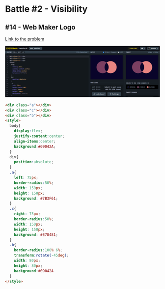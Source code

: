 # Battle #2 - Visibility

## #14 - Web Maker Logo

[Link to the problem](https://cssbattle.dev/play/15)

![result](./images/15_overleap.png)

```html
<div class="a"></div>
<div class="c"></div>
<div class="b"></div>
<style>
  body{
    display:flex;
    justify-content:center;
    align-items:center;
    background:#09042A;
  }
  div{
    position:absolute;
  }
  .a{
    left: 75px;
    border-radius:50%;
    width: 150px;
    height: 150px;
    background: #7B3F61;
  }
  .c{
    right: 75px;
    border-radius:50%;
    width: 150px;
    height: 150px;
    background: #E78481;
  }
  .b{
    border-radius:100% 6%;
    transform:rotate(-45deg);
    width: 80px;
    height: 80px;
    background:#09042A
  }
</style>
```
